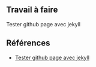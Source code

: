 ## Travail à faire

Tester github page avec jekyll

## Références 
- [Tester github page avec jekyll](https://docs.github.com/fr/pages/setting-up-a-github-pages-site-with-jekyll/testing-your-github-pages-site-locally-with-jekyll)
